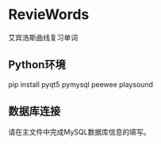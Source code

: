 # RevieWords
 艾宾浩斯曲线复习单词

## Python环境
pip install pyqt5 pymysql peewee playsound

## 数据库连接
请在主文件中完成MySQL数据库信息的填写。